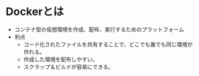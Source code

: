 # Dockerとは
- コンテナ型の仮想環境を作成、配布、実行するためのプラットフォーム
- 利点
  - コード化されたファイルを共有することで、どこでも誰でも同じ環境が作れる。
  - 作成した環境を配布しやすい。
  - スクラップ＆ビルドが容易にできる。
